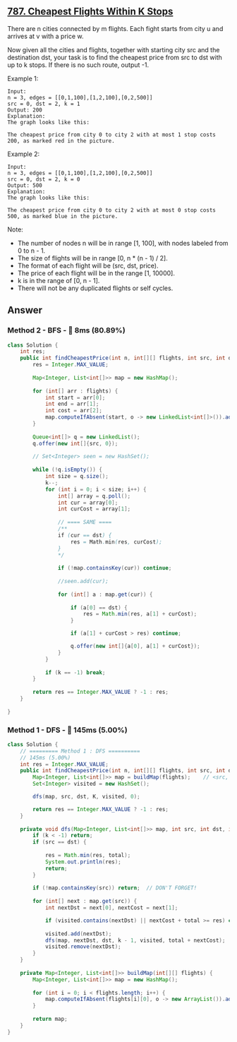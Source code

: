 ## [787. Cheapest Flights Within K Stops](https://leetcode.com/problems/cheapest-flights-within-k-stops/)

There are n cities connected by m flights. Each fight starts from city u and arrives at v with a price w.

Now given all the cities and flights, together with starting city src and the destination dst, 
your task is to find the cheapest price from src to dst with up to k stops. If there is no such route, output -1.

Example 1:
```
Input: 
n = 3, edges = [[0,1,100],[1,2,100],[0,2,500]]
src = 0, dst = 2, k = 1
Output: 200
Explanation: 
The graph looks like this:

The cheapest price from city 0 to city 2 with at most 1 stop costs 200, as marked red in the picture.
```
Example 2:
```
Input: 
n = 3, edges = [[0,1,100],[1,2,100],[0,2,500]]
src = 0, dst = 2, k = 0
Output: 500
Explanation: 
The graph looks like this:

The cheapest price from city 0 to city 2 with at most 0 stop costs 500, as marked blue in the picture.
```

Note:

- The number of nodes n will be in range [1, 100], with nodes labeled from 0 to n - 1.
- The size of flights will be in range [0, n * (n - 1) / 2].
- The format of each flight will be (src, dst, price).
- The price of each flight will be in the range [1, 10000].
- k is in the range of [0, n - 1].
- There will not be any duplicated flights or self cycles.

## Answer
### Method 2 - BFS - :rabbit: 8ms (80.89%)

```java
class Solution {
    int res;
    public int findCheapestPrice(int n, int[][] flights, int src, int dst, int k) {
        res = Integer.MAX_VALUE;
        
        Map<Integer, List<int[]>> map = new HashMap();
        
        for (int[] arr : flights) {
            int start = arr[0];
            int end = arr[1];
            int cost = arr[2];
            map.computeIfAbsent(start, o -> new LinkedList<int[]>()).add(new int[]{end, cost});
        }
        
        Queue<int[]> q = new LinkedList();
        q.offer(new int[]{src, 0});
        
        // Set<Integer> seen = new HashSet();
        
        while (!q.isEmpty()) {
            int size = q.size();
            k--;
            for (int i = 0; i < size; i++) {
                int[] array = q.poll();
                int cur = array[0];
                int curCost = array[1];
                
                // ==== SAME ====
                /**
                if (cur == dst) {
                    res = Math.min(res, curCost);
                } 
                */
                
                if (!map.containsKey(cur)) continue;
                
                //seen.add(cur);
                
                for (int[] a : map.get(cur)) {
                    
                    if (a[0] == dst) {
                        res = Math.min(res, a[1] + curCost);
                    }

                    if (a[1] + curCost > res) continue;

                    q.offer(new int[]{a[0], a[1] + curCost});
                }
            }
            
            if (k == -1) break;
        }
        
        return res == Integer.MAX_VALUE ? -1 : res;
    }
    
}
```

### Method 1 - DFS - :turtle: 145ms (5.00%)

```java
class Solution {
    // ========= Method 1 : DFS ==========
    // 145ms (5.00%)
    int res = Integer.MAX_VALUE;
    public int findCheapestPrice(int n, int[][] flights, int src, int dst, int K) {
        Map<Integer, List<int[]>> map = buildMap(flights);    // <src, list of dst>
        Set<Integer> visited = new HashSet();

        dfs(map, src, dst, K, visited, 0);

        return res == Integer.MAX_VALUE ? -1 : res;
    }
    
    private void dfs(Map<Integer, List<int[]>> map, int src, int dst, int k, Set<Integer> visited, int total) {
        if (k < -1) return;
        if (src == dst) {
            
            res = Math.min(res, total);
            System.out.println(res);
            return;
        }
        
        if (!map.containsKey(src)) return;  // DON'T FORGET!
        
        for (int[] next : map.get(src)) {
            int nextDst = next[0], nextCost = next[1];

            if (visited.contains(nextDst) || nextCost + total >= res) continue;
            
            visited.add(nextDst);
            dfs(map, nextDst, dst, k - 1, visited, total + nextCost);
            visited.remove(nextDst);
        }
    }
    
    private Map<Integer, List<int[]>> buildMap(int[][] flights) {
        Map<Integer, List<int[]>> map = new HashMap();
        
        for (int i = 0; i < flights.length; i++) {
            map.computeIfAbsent(flights[i][0], o -> new ArrayList()).add(new int[]{flights[i][1], flights[i][2]});
        }
        
        return map;
    }
}


```
